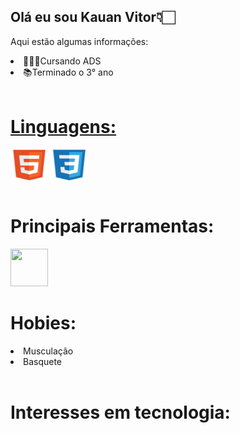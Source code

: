 ## Olá eu sou Kauan Vitor👇🏻

<p>Aqui estão algumas informações:</p>
<Li>👨🏻‍💻Cursando ADS</Li>
<li>📚Terminado o 3° ano</li>
 <div style="display: inline_block"><br>
   <h1><u><strong>Linguagens:</strong></u></h1>
  <img align="center" alt="kauan-HTML" height="50" width="60" src="https://raw.githubusercontent.com/devicons/devicon/master/icons/html5/html5-original.svg">
  <img align="center" alt="kauan-CSS" height="50" width="60" src="https://raw.githubusercontent.com/devicons/devicon/master/icons/css3/css3-original.svg">
</div>
<br>
<h1>Principais Ferramentas:</h1>
<img src="https://cdn.jsdelivr.net/gh/devicons/devicon@latest/icons/vscode/vscode-original-wordmark.svg" width="60" height="60" />
<br>
<h1>Hobies:</h1>
<li>Musculação</li>
<li>Basquete</li>
<br>
<h1>Interesses em tecnologia:</h1>

